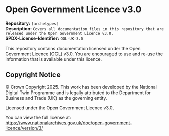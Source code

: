 # Open Government Licence v3.0 

**Repository:** `[archetypes]`  
**Description:** `Covers all documentation files in this repository that are released under the Open Government Licence v3.0.`  
**SPDX-License-Identifier:** `OGL-UK-3.0`  

This repository contains documentation licensed under the Open Government Licence (OGL) v3.0. 
You are encouraged to use and re-use the information that is available under this licence. 

## Copyright Notice 

© Crown Copyright 2025. This work has been developed by the National Digital Twin Programme and is legally attributed to the Department for Business and Trade (UK) as the governing entity.

Licensed under the Open Government Licence v3.0. 

You can view the full license at: 
https://www.nationalarchives.gov.uk/doc/open-government-licence/version/3/